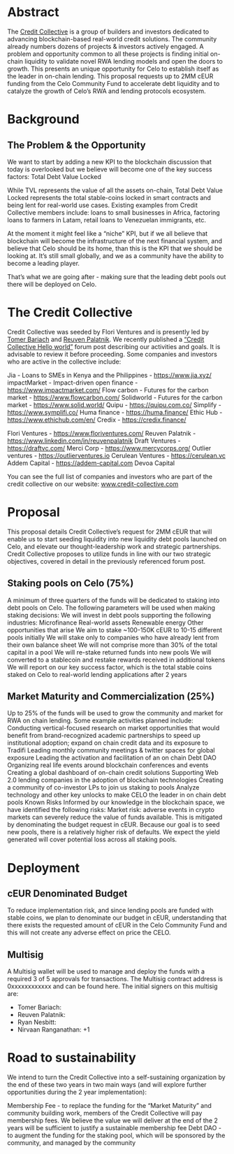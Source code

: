 # Abstract
The [Credit Collective](https://www.credit-collective.com/) is a group of builders and investors dedicated to advancing blockchain-based real-world credit solutions. The community already numbers dozens of projects & investors actively engaged.
A problem and opportunity common to all these projects is finding initial on-chain liquidity to validate novel RWA lending models and open the doors to growth. This presents an unique opportunity for Celo to establish itself as the leader in on-chain lending.
This proposal requests up to 2MM cEUR funding from the Celo Community Fund to accelerate debt liquidity and to catalyze the growth of Celo’s RWA and lending protocols ecosystem.


# Background
## The Problem & the Opportunity 
We want to start by adding a new KPI to the blockchain discussion that today is overlooked but we believe will become one of the key success factors: Total Debt Value Locked 

While TVL represents the value of all the assets on-chain, Total Debt Value Locked represents the total stable-coins locked in smart contracts and being lent for real-world use cases. Existing examples from Credit Collective members include: loans to small businesses in Africa, factoring loans to farmers in Latam, retail loans to Venezuelan immigrants, etc. 

At the moment it might feel like a “niche” KPI, but if we all believe that blockchain will become the infrastructure of the next financial system, and believe that Celo should be its home, than this is the KPI that we should be looking at. It’s still small globally, and we as a community have the ability to become a leading player. 

That’s what we are going after - making sure that the leading debt pools out there will be deployed on Celo. 

# The Credit Collective
Credit Collective was seeded by Flori Ventures and is presently led by [Tomer Bariach](https://www.linkedin.com/in/tomer-bariach/) and [Reuven Palatnik](https://www.linkedin.com/in/reuvenpalatnik/). We recently published a [“Credit Collective Hello world”](https://forum.celo.org/t/credit-collective-hello-world/5789/15) forum post describing our activities and goals. It is advisable to review it before proceeding. 
Some companies and investors who are active in the collective include:

Jia - Loans to SMEs in Kenya and the Philippines - https://www.jia.xyz/ 
impactMarket - Impact-driven open finance - https://www.impactmarket.com/ 
Flow carbon - Futures for the carbon market - https://www.flowcarbon.com/
Solidworld - Futures for the carbon market - https://www.solid.world/
Quipu - https://quipu.com.co/
Simplify - https://www.symplifi.co/ 
Huma finance - https://huma.finance/ 
Ethic Hub - https://www.ethichub.com/en/ 
Credix - https://credix.finance/

Flori Ventures - https://www.floriventures.com/ 
Reuven Palatnik - https://www.linkedin.com/in/reuvenpalatnik 
Draft Ventures - https://draftvc.com/ 
Merci Corp - https://www.mercycorps.org/ 
Outlier ventures - https://outlierventures.io
Cerulean Ventures - https://cerulean.vc
Addem Capital - https://addem-capital.com
Devoa Capital

You can see the full list of companies and investors who are part of the credit collective on our website:
www.credit-collective.com


# Proposal
This proposal details Credit Collective’s request for 2MM cEUR that will enable us to start seeding liquidity into new liquidity debt pools launched on Celo, and elevate our thought-leadership work and strategic partnerships. 
Credit Collective proposes to utilize funds in line with our two strategic objectives, covered in detail in the previously referenced forum post.
## Staking pools on Celo (75%)
A minimum of three quarters of the funds will be dedicated to staking into debt pools on Celo. The following parameters will be used when making staking decisions:
We will invest in debt pools supporting the following industries:
Microfinance
Real-world assets 
Renewable energy
Other opportunities that arise 
We aim to stake ~100-150K cEUR to 10-15 different pools initially
We will stake only to companies who have already lent from their own balance sheet 
We will not comprise more than 30% of the total capital in a pool
We will re-stake returned funds into new pools
We will converted to a stablecoin and restake rewards received in additional tokens
We will report on our key success factor, which is the total stable coins staked on Celo to real-world lending applications after 2 years
## Market Maturity and Commercialization (25%) 
Up to 25% of the funds will be used to grow the community and market for RWA on chain lending. Some example activities planned include:
Conducting vertical-focused research on market opportunities that would benefit from brand-recognized academic partnerships to speed up institutional adoption; expand on chain credit data and its exposure to Tradifi 
Leading monthly community meetings & twitter spaces for global exposure 
Leading the activation and facilitation of an on chain Debt DAO 
Organizing real life events around blockchain conferences and events
Creating a global dashboard of on-chain credit solutions
Supporting Web 2.0 lending companies in the adoption of blockchain technologies 
Creating a community of co-investor LPs to join us staking to pools
Analyze technology and other key unlocks to make CELO the leader in on chain debt pools
Known Risks
Informed by our knowledge in the blockchain space, we have identified the following risks:
Market risk: adverse events in crypto markets can severely reduce the value of funds available. This is mitigated by denominating the budget request in cEUR.
Because our goal is to seed new pools, there is a relatively higher risk of defaults. We expect the yield generated will cover potential loss across all staking pools.
# Deployment
## cEUR Denominated Budget
To reduce implementation risk, and since lending pools are funded with stable coins, we plan to denominate our budget in cEUR, understanding that there exists the requested amount of cEUR in the Celo Community Fund and this will not create any adverse effect on price the CELO. 
## Multisig
A Multisig wallet will be used to manage and deploy the funds with a required 3 of 5 approvals for transactions. The Multisig contract address is 0xxxxxxxxxxxx and can be found here.
The initial signers on this multisig are:
- Tomer Bariach: 
- Reuven Palatnik: 
- Ryan Nesbitt: 
- Nirvaan Ranganathan: 
+1

# Road to sustainability 
We intend to turn the Credit Collective into a self-sustaining organization by the end of these two years in two main ways (and will explore further opportunities during the 2 year implementation):

Membership Fee - to replace the funding for the “Market Maturity” and community building work, members of the Credit Collective will pay membership fees. We believe the value we will deliver at the end of the 2 years will be sufficient to justify a sustainable membership fee 
Debt DAO - to augment the funding for the staking pool, which will be sponsored by the community, and managed by the community 

